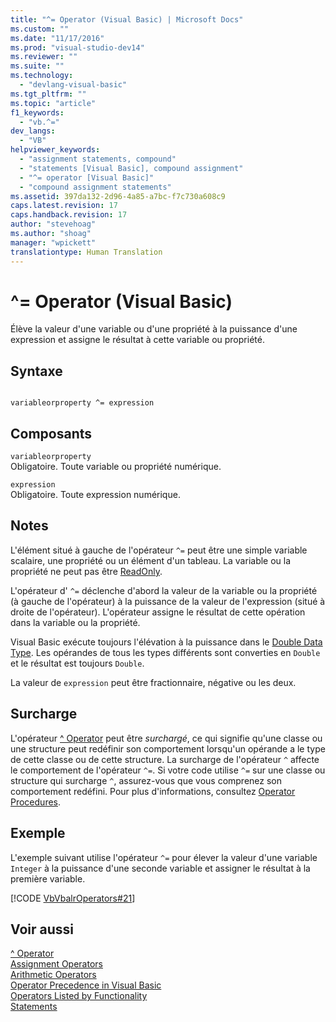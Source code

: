 ```yaml
---
title: "^= Operator (Visual Basic) | Microsoft Docs"
ms.custom: ""
ms.date: "11/17/2016"
ms.prod: "visual-studio-dev14"
ms.reviewer: ""
ms.suite: ""
ms.technology: 
  - "devlang-visual-basic"
ms.tgt_pltfrm: ""
ms.topic: "article"
f1_keywords: 
  - "vb.^="
dev_langs: 
  - "VB"
helpviewer_keywords: 
  - "assignment statements, compound"
  - "statements [Visual Basic], compound assignment"
  - "^= operator [Visual Basic]"
  - "compound assignment statements"
ms.assetid: 397da132-2d96-4a85-a7bc-f7c730a608c9
caps.latest.revision: 17
caps.handback.revision: 17
author: "stevehoag"
ms.author: "shoag"
manager: "wpickett"
translationtype: Human Translation
---
```

# ^= Operator (Visual Basic)
Élève la valeur d'une variable ou d'une propriété à la puissance d'une expression et assigne le résultat à cette variable ou propriété.  
  
## Syntaxe  
  
```  
  
variableorproperty ^= expression  
```  
  
## Composants  
 `variableorproperty`  
 Obligatoire.  Toute variable ou propriété numérique.  
  
 `expression`  
 Obligatoire.  Toute expression numérique.  
  
## Notes  
 L'élément situé à gauche de l'opérateur `^=` peut être une simple variable scalaire, une propriété ou un élément d'un tableau.  La variable ou la propriété ne peut pas être [ReadOnly](../../../visual-basic/language-reference/modifiers/readonly.md).  
  
 L'opérateur d' `^=` déclenche d'abord la valeur de la variable ou la propriété \(à gauche de l'opérateur\) à la puissance de la valeur de l'expression \(situé à droite de l'opérateur\).  L'opérateur assigne le résultat de cette opération dans la variable ou la propriété.  
  
 Visual Basic exécute toujours l'élévation à la puissance dans le [Double Data Type](../../../visual-basic/language-reference/data-types/double-data-type.md).  Les opérandes de tous les types différents sont converties en `Double` et le résultat est toujours `Double`.  
  
 La valeur de `expression` peut être fractionnaire, négative ou les deux.  
  
## Surcharge  
 L'opérateur [^ Operator](../../../visual-basic/language-reference/operators/exponentiation-operator.md) peut être *surchargé*, ce qui signifie qu'une classe ou une structure peut redéfinir son comportement lorsqu'un opérande a le type de cette classe ou de cette structure.  La surcharge de l'opérateur `^` affecte le comportement de l'opérateur `^=`.  Si votre code utilise `^=` sur une classe ou structure qui surcharge `^`, assurez\-vous que vous comprenez son comportement redéfini.  Pour plus d'informations, consultez [Operator Procedures](../../../visual-basic/programming-guide/language-features/procedures/operator-procedures.md).  
  
## Exemple  
 L'exemple suivant utilise l'opérateur `^=` pour élever la valeur d'une variable `Integer` à la puissance d'une seconde variable et assigner le résultat à la première variable.  
  
 [!CODE [VbVbalrOperators#21](../CodeSnippet/VS_Snippets_VBCSharp/VbVbalrOperators#21)]  
  
## Voir aussi  
 [^ Operator](../../../visual-basic/language-reference/operators/exponentiation-operator.md)   
 [Assignment Operators](../../../visual-basic/language-reference/operators/assignment-operators.md)   
 [Arithmetic Operators](../../../visual-basic/language-reference/operators/arithmetic-operators.md)   
 [Operator Precedence in Visual Basic](../../../visual-basic/language-reference/operators/operator-precedence.md)   
 [Operators Listed by Functionality](../../../visual-basic/language-reference/operators/operators-listed-by-functionality.md)   
 [Statements](../../../visual-basic/programming-guide/language-features/statements.md)